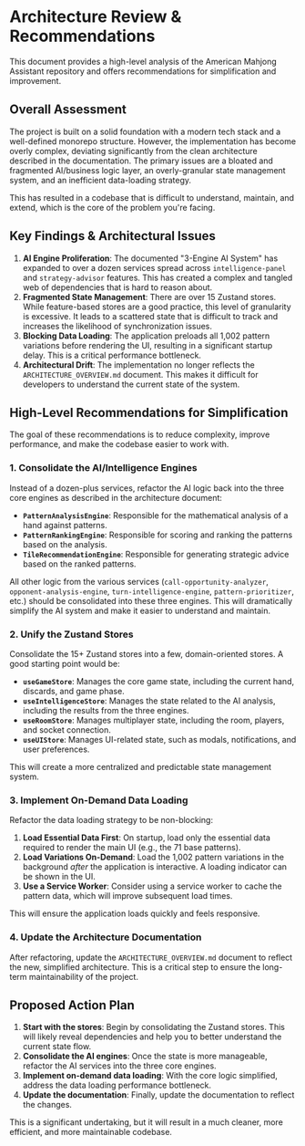 # Architecture Review & Recommendations

This document provides a high-level analysis of the American Mahjong Assistant repository and offers recommendations for simplification and improvement.

## Overall Assessment

The project is built on a solid foundation with a modern tech stack and a well-defined monorepo structure. However, the implementation has become overly complex, deviating significantly from the clean architecture described in the documentation. The primary issues are a bloated and fragmented AI/business logic layer, an overly-granular state management system, and an inefficient data-loading strategy.

This has resulted in a codebase that is difficult to understand, maintain, and extend, which is the core of the problem you're facing.

## Key Findings & Architectural Issues

1.  **AI Engine Proliferation**: The documented "3-Engine AI System" has expanded to over a dozen services spread across `intelligence-panel` and `strategy-advisor` features. This has created a complex and tangled web of dependencies that is hard to reason about.
2.  **Fragmented State Management**: There are over 15 Zustand stores. While feature-based stores are a good practice, this level of granularity is excessive. It leads to a scattered state that is difficult to track and increases the likelihood of synchronization issues.
3.  **Blocking Data Loading**: The application preloads all 1,002 pattern variations before rendering the UI, resulting in a significant startup delay. This is a critical performance bottleneck.
4.  **Architectural Drift**: The implementation no longer reflects the `ARCHITECTURE_OVERVIEW.md` document. This makes it difficult for developers to understand the current state of the system.

## High-Level Recommendations for Simplification

The goal of these recommendations is to reduce complexity, improve performance, and make the codebase easier to work with.

### 1. Consolidate the AI/Intelligence Engines

Instead of a dozen-plus services, refactor the AI logic back into the three core engines as described in the architecture document:

*   **`PatternAnalysisEngine`**: Responsible for the mathematical analysis of a hand against patterns.
*   **`PatternRankingEngine`**: Responsible for scoring and ranking the patterns based on the analysis.
*   **`TileRecommendationEngine`**: Responsible for generating strategic advice based on the ranked patterns.

All other logic from the various services (`call-opportunity-analyzer`, `opponent-analysis-engine`, `turn-intelligence-engine`, `pattern-prioritizer`, etc.) should be consolidated into these three engines. This will dramatically simplify the AI system and make it easier to understand and maintain.

### 2. Unify the Zustand Stores

Consolidate the 15+ Zustand stores into a few, domain-oriented stores. A good starting point would be:

*   **`useGameStore`**: Manages the core game state, including the current hand, discards, and game phase.
*   **`useIntelligenceStore`**: Manages the state related to the AI analysis, including the results from the three engines.
*   **`useRoomStore`**: Manages multiplayer state, including the room, players, and socket connection.
*   **`useUIStore`**: Manages UI-related state, such as modals, notifications, and user preferences.

This will create a more centralized and predictable state management system.

### 3. Implement On-Demand Data Loading

Refactor the data loading strategy to be non-blocking:

1.  **Load Essential Data First**: On startup, load only the essential data required to render the main UI (e.g., the 71 base patterns).
2.  **Load Variations On-Demand**: Load the 1,002 pattern variations in the background *after* the application is interactive. A loading indicator can be shown in the UI.
3.  **Use a Service Worker**: Consider using a service worker to cache the pattern data, which will improve subsequent load times.

This will ensure the application loads quickly and feels responsive.

### 4. Update the Architecture Documentation

After refactoring, update the `ARCHITECTURE_OVERVIEW.md` document to reflect the new, simplified architecture. This is a critical step to ensure the long-term maintainability of the project.

## Proposed Action Plan

1.  **Start with the stores**: Begin by consolidating the Zustand stores. This will likely reveal dependencies and help you to better understand the current state flow.
2.  **Consolidate the AI engines**: Once the state is more manageable, refactor the AI services into the three core engines.
3.  **Implement on-demand data loading**: With the core logic simplified, address the data loading performance bottleneck.
4.  **Update the documentation**: Finally, update the documentation to reflect the changes.

This is a significant undertaking, but it will result in a much cleaner, more efficient, and more maintainable codebase.
